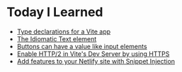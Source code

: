 # Today I Learned

- [Type declarations for a Vite app](https://github.com/petermekhaeil/til/blob/master/learnings/type-declarations-for-a-vite-app.md)
- [The Idiomatic Text element](https://github.com/petermekhaeil/til/blob/master/learnings/the-idiomatic-text-element.md)
- [Buttons can have a value like input elements
](https://github.com/petermekhaeil/til/blob/master/learnings/buttons-can-have-a-value-like-input-elements.md)
- [Enable HTTP/2 in Vite's Dev Server by using HTTPS
](https://github.com/petermekhaeil/til/blob/master/learnings/enable-http2-in-vites-dev-server-by-using-https.md)
- [Add features to your Netlify site with Snippet Injection
](https://github.com/petermekhaeil/til/blob/master/learnings/add-features-to-your-netlify-site-with-snippet-injection.md)
